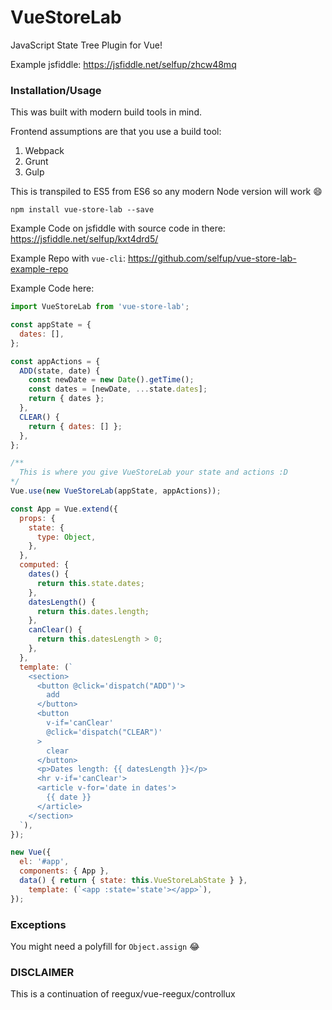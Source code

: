 # VueStoreLab

JavaScript State Tree Plugin for Vue!

Example jsfiddle: https://jsfiddle.net/selfup/zhcw48mq

### Installation/Usage

This was built with modern build tools in mind.

Frontend assumptions are that you use a build tool:
1. Webpack
2. Grunt
3. Gulp

This is transpiled to ES5 from ES6 so any modern Node version will work :smile:

`npm install vue-store-lab --save`

Example Code on jsfiddle with source code in there: https://jsfiddle.net/selfup/kxt4drd5/

Example Repo with `vue-cli`: https://github.com/selfup/vue-store-lab-example-repo

Example Code here:

```javascript
import VueStoreLab from 'vue-store-lab';

const appState = {
  dates: [],
};

const appActions = {
  ADD(state, date) {
    const newDate = new Date().getTime();
    const dates = [newDate, ...state.dates];
    return { dates };
  },
  CLEAR() {
    return { dates: [] };
  },
};

/**
  This is where you give VueStoreLab your state and actions :D
*/
Vue.use(new VueStoreLab(appState, appActions));

const App = Vue.extend({
  props: {
    state: {
      type: Object,
    },
  },
  computed: {
    dates() {
      return this.state.dates;
    },
    datesLength() {
      return this.dates.length;
    },
    canClear() {
      return this.datesLength > 0;
    },
  },
  template: (`
    <section>
      <button @click='dispatch("ADD")'>
        add
      </button>
      <button
        v-if='canClear'
        @click='dispatch("CLEAR")'
      >
        clear
      </button>
      <p>Dates length: {{ datesLength }}</p>
      <hr v-if='canClear'>
      <article v-for='date in dates'>
        {{ date }}
      </article>
    </section>
  `),
});

new Vue({
  el: '#app',
  components: { App },
  data() { return { state: this.VueStoreLabState } },
	template: (`<app :state='state'></app>`),
});
```

### Exceptions

You might need a polyfill for `Object.assign` :joy:

### DISCLAIMER

This is a continuation of reegux/vue-reegux/controllux
